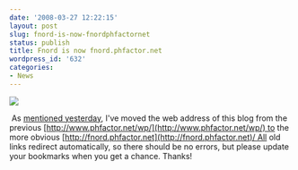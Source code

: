 ```yaml
---
date: '2008-03-27 12:22:15'
layout: post
slug: fnord-is-now-fnordphfactornet
status: publish
title: Fnord is now fnord.phfactor.net
wordpress_id: '632'
categories:
- News
---
```


![](http://www.phfactor.net/wp-pics/seal.gif)

 As [mentioned yesterday](http://fnord.phfactor.net/2008/03/26/fnord-will-be-hosed-for-a-bit-sorry/), I've moved the web address of this blog from the previous [http://www.phfactor.net/wp/](http://www.phfactor.net/wp/) to the more obvious [http://fnord.phfactor.net](http://fnord.phfactor.net)/ All old links redirect automatically, so there should be no errors, but please update your bookmarks when you get a chance. Thanks! 

